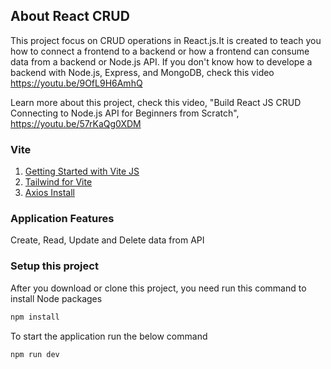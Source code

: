 ## About React CRUD

This project focus on CRUD operations in React.js.It is created to teach you how to connect a frontend to a backend or how a frontend can consume data from a backend or Node.js API. If you don't know how to develope a backend with Node.js, Express, and MongoDB, check this video https://youtu.be/9OfL9H6AmhQ

Learn more about this project, check this video, "Build React JS CRUD Connecting to Node.js API for Beginners from Scratch", https://youtu.be/57rKaQg0XDM

### Vite

1. [Getting Started with Vite JS](https://vitejs.dev/guide/)
2. [Tailwind for Vite](https://tailwindcss.com/docs/guides/vite)
3. [Axios Install](https://axios-http.com/docs/intro)

### Application Features
Create, Read, Update and Delete data from API

### Setup this project
After you download or clone this project, you need run this command to install Node packages

```sh
npm install
```
To start the application run the below command

```sh
npm run dev
```